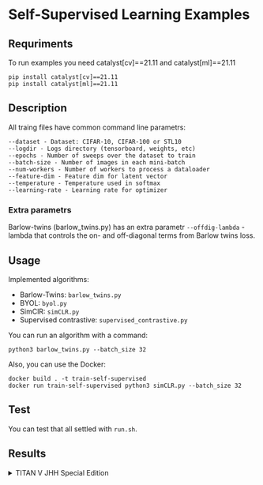 # Self-Supervised Learning Examples
## Requriments

To run examples you need catalyst[cv]==21.11 and catalyst[ml]==21.11
```
pip install catalyst[cv]==21.11
pip install catalyst[ml]==21.11
```

## Description

All traing files have common command line parametrs:

    --dataset - Dataset: CIFAR-10, CIFAR-100 or STL10
    --logdir - Logs directory (tensorboard, weights, etc)
    --epochs - Number of sweeps over the dataset to train
    --batch-size - Number of images in each mini-batch
    --num-workers - Number of workers to process a dataloader
    --feature-dim - Feature dim for latent vector
    --temperature - Temperature used in softmax
    --learning-rate - Learning rate for optimizer

### Extra parametrs

Barlow-twins (barlow_twins.py) has an extra parametr ``--offdig-lambda`` - lambda that controls the on- and off-diagonal terms from Barlow twins loss.

## Usage

Implemented algorithms:
- Barlow-Twins: ``barlow_twins.py``
- BYOL: ``byol.py``
- SimClR: ``simCLR.py``
- Supervised contrastive: ``supervised_contrastive.py``

You can run an algorithm with a command:
```
python3 barlow_twins.py --batch_size 32
```
Also, you can use the Docker:
```
docker build . -t train-self-supervised
docker run train-self-supervised python3 simCLR.py --batch_size 32
```

## Test

You can test that all settled with ``run.sh``. 

## Results

<details>
<summary>TITAN V JHH Special Edition</summary>
<p>

### % correctly classified samples with sklearn.LogisticRegression by learned representations.

| accuracy01 | Barlow Twins  | BYOL          | simCLR        | Supervised Contrastive |
|------------|---------------|---------------|---------------|------------------------|
| CIFAR-10   | 25.68±2.82    | *33.85±2.71*  | *32.92±3.30*  | **77.78±2.53**          |
| CIFAR-100  | 5.24±1.18     | *11.88±1.83*  | *10.49±1.77*  | **37.56±2.93**          |
| STL10      | 27.77±3.27    | *31.22±2.98*  | *34.37±2.71*  | **63.17±2.78**          |

| accuracy03 | Barlow Twins  | BYOL          | simCLR        | Supervised Contrastive |
|------------|---------------|---------------|---------------|------------------------|
| CIFAR-10   | 56.03±3.47    | *67.74±3.50*  | *65.87±3.06*  | **96.16±1.13**          |
| CIFAR-100  | 12.40±2.10    | *23.70±2.46*  | *22.15±2.45*  | **61.33±2.71**          |
| STL10      | *60.08±3.68*  | 64.50±2.45    | *69.43±2.58*  | **89.57±2.02**          |

- Bold - Top1 performance results
- Italic - Top2 performance results

</p>
</details>

